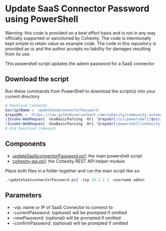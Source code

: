 # Update SaaS Connector Password using PowerShell

Warning: this code is provided on a best effort basis and is not in any way officially supported or sanctioned by Cohesity. The code is intentionally kept simple to retain value as example code. The code in this repository is provided as-is and the author accepts no liability for damages resulting from its use.

This powershell script updates the admin password for a SaaS connector

## Download the script

Run these commands from PowerShell to download the script(s) into your current directory

```powershell
# Download Commands
$scriptName = 'updateSaaSconnectorPassword'
$repoURL = 'https://raw.githubusercontent.com/cohesity/community-automation-samples/main'
(Invoke-WebRequest -UseBasicParsing -Uri "$repoUrl/ccs/powershell/$scriptName/$scriptName.ps1").content | Out-File "$scriptName.ps1"; (Get-Content "$scriptName.ps1") | Set-Content "$scriptName.ps1"
(Invoke-WebRequest -UseBasicParsing -Uri "$repoUrl/powershell/cohesity-api/cohesity-api.ps1").content | Out-File cohesity-api.ps1; (Get-Content cohesity-api.ps1) | Set-Content cohesity-api.ps1
# End Download Commands
```

## Components

* [updateSaaSconnectorPassword.ps1](https://raw.githubusercontent.com/cohesity/community-automation-samples/main/ccs/powershell/updateSaaSconnectorPassword/updateSaaSconnectorPassword.ps1): the main powershell script
* [cohesity-api.ps1](https://raw.githubusercontent.com/cohesity/community-automation-samples/main/powershell/cohesity-api/cohesity-api.ps1): the Cohesity REST API helper module

Place both files in a folder together and run the main script like so:

```powershell
./updateSaaSconnectorPassword.ps1 -vip 10.1.1.1 -username admin
```

## Parameters

* -vip: name or IP of SaaS Connector to connect to
* -currentPassword: (optional) will be prompted if omitted
* -newPassword: (optional) will be prompted if omitted
* -confirmPassword: (optional) will be prompted if omitted
